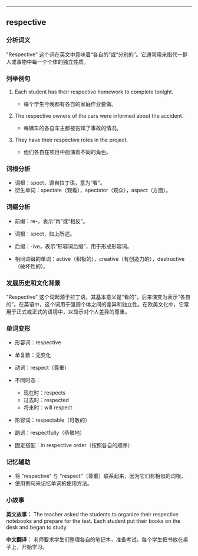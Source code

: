 
---------------
## respective
### 分析词义
"Respective" 这个词在英文中意味着“各自的”或“分别的”。它通常用来指代一群人或事物中每一个个体的独立性质。

### 列举例句
1. Each student has their respective homework to complete tonight.
   - 每个学生今晚都有各自的家庭作业要做。

2. The respective owners of the cars were informed about the accident.
   - 每辆车的各自车主都被告知了事故的情况。

3. They have their respective roles in the project.
   - 他们各自在项目中扮演着不同的角色。

### 词根分析
- 词根：spect，源自拉丁语，意为“看”。
- 衍生单词：spectate（观看），spectator（观众），aspect（方面）。

### 词缀分析
- 前缀：re-，表示“再”或“相反”。
- 词根：spect，如上所述。
- 后缀：-ive，表示“形容词后缀”，用于形成形容词。

- 相同词缀的单词：active（积极的），creative（有创造力的），destructive（破坏性的）。

### 发展历史和文化背景
"Respective" 这个词起源于拉丁语，其基本意义是“看的”，后来演变为表示“各自的”。在英语中，这个词用于强调个体之间的差异和独立性。在欧美文化中，它常用于正式或正式的语境中，以显示对个人差异的尊重。

### 单词变形
- 形容词：respective
- 单复数：无变化
- 动词：respect（尊重）
- 不同时态：
  - 现在时：respects
  - 过去时：respected
  - 将来时：will respect
- 形容词：respectable（可敬的）
- 副词：respectfully（恭敬地）

- 固定搭配：in respective order（按照各自的顺序）

### 记忆辅助
- 将 "respective" 与 "respect"（尊重）联系起来，因为它们有相似的词根。
- 使用例句来记忆单词的使用方法。

### 小故事
**英文故事：**
The teacher asked the students to organize their respective notebooks and prepare for the test. Each student put their books on the desk and began to study.

**中文翻译：**
老师要求学生们整理各自的笔记本，准备考试。每个学生把书放在桌子上，开始学习。

